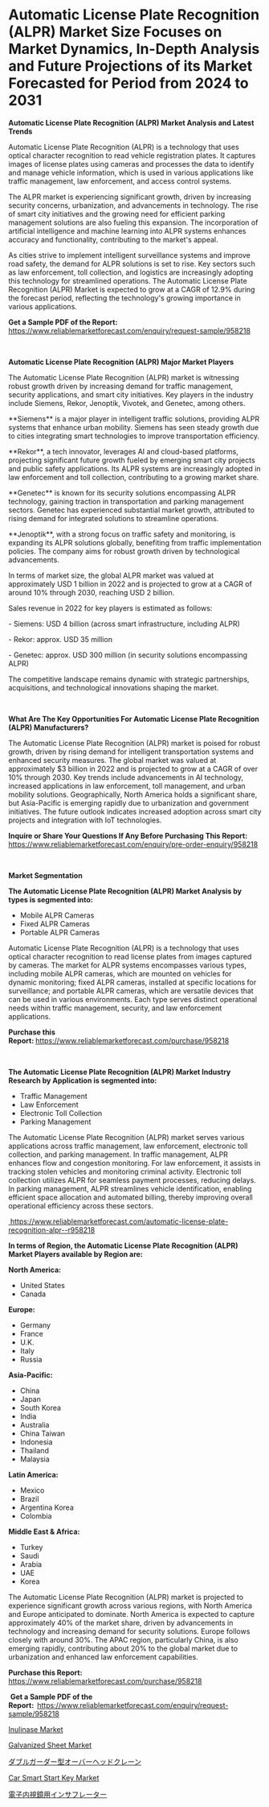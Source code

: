 <p><h1>Automatic License Plate Recognition (ALPR) Market Size Focuses on Market Dynamics, In-Depth Analysis and Future Projections of its Market Forecasted for Period from 2024 to 2031</h1></p><p><strong>Automatic License Plate Recognition (ALPR) Market Analysis and Latest Trends</strong></p>
<p><p>Automatic License Plate Recognition (ALPR) is a technology that uses optical character recognition to read vehicle registration plates. It captures images of license plates using cameras and processes the data to identify and manage vehicle information, which is used in various applications like traffic management, law enforcement, and access control systems.</p><p>The ALPR market is experiencing significant growth, driven by increasing security concerns, urbanization, and advancements in technology. The rise of smart city initiatives and the growing need for efficient parking management solutions are also fueling this expansion. The incorporation of artificial intelligence and machine learning into ALPR systems enhances accuracy and functionality, contributing to the market's appeal. </p><p>As cities strive to implement intelligent surveillance systems and improve road safety, the demand for ALPR solutions is set to rise. Key sectors such as law enforcement, toll collection, and logistics are increasingly adopting this technology for streamlined operations. The Automatic License Plate Recognition (ALPR) Market is expected to grow at a CAGR of 12.9% during the forecast period, reflecting the technology's growing importance in various applications.</p></p>
<p><strong>Get a Sample PDF of the Report:&nbsp;</strong> <a href="https://www.reliablemarketforecast.com/enquiry/request-sample/958218">https://www.reliablemarketforecast.com/enquiry/request-sample/958218</a></p>
<p>&nbsp;</p>
<p><strong>Automatic License Plate Recognition (ALPR) Major Market Players</strong></p>
<p><p>The Automatic License Plate Recognition (ALPR) market is witnessing robust growth driven by increasing demand for traffic management, security applications, and smart city initiatives. Key players in the industry include Siemens, Rekor, Jenoptik, Vivotek, and Genetec, among others.</p><p>**Siemens** is a major player in intelligent traffic solutions, providing ALPR systems that enhance urban mobility. Siemens has seen steady growth due to cities integrating smart technologies to improve transportation efficiency. </p><p>**Rekor**, a tech innovator, leverages AI and cloud-based platforms, projecting significant future growth fueled by emerging smart city projects and public safety applications. Its ALPR systems are increasingly adopted in law enforcement and toll collection, contributing to a growing market share.</p><p>**Genetec** is known for its security solutions encompassing ALPR technology, gaining traction in transportation and parking management sectors. Genetec has experienced substantial market growth, attributed to rising demand for integrated solutions to streamline operations.</p><p>**Jenoptik**, with a strong focus on traffic safety and monitoring, is expanding its ALPR solutions globally, benefiting from traffic implementation policies. The company aims for robust growth driven by technological advancements.</p><p>In terms of market size, the global ALPR market was valued at approximately USD 1 billion in 2022 and is projected to grow at a CAGR of around 10% through 2030, reaching USD 2 billion. </p><p>Sales revenue in 2022 for key players is estimated as follows: </p><p>- Siemens: USD 4 billion (across smart infrastructure, including ALPR)</p><p>- Rekor: approx. USD 35 million</p><p>- Genetec: approx. USD 300 million (in security solutions encompassing ALPR)</p><p>The competitive landscape remains dynamic with strategic partnerships, acquisitions, and technological innovations shaping the market.</p></p>
<p>&nbsp;</p>
<p><strong>What Are The Key Opportunities For Automatic License Plate Recognition (ALPR) Manufacturers?</strong></p>
<p><p>The Automatic License Plate Recognition (ALPR) market is poised for robust growth, driven by rising demand for intelligent transportation systems and enhanced security measures. The global market was valued at approximately $3 billion in 2022 and is projected to grow at a CAGR of over 10% through 2030. Key trends include advancements in AI technology, increased applications in law enforcement, toll management, and urban mobility solutions. Geographically, North America holds a significant share, but Asia-Pacific is emerging rapidly due to urbanization and government initiatives. The future outlook indicates increased adoption across smart city projects and integration with IoT technologies.</p></p>
<p><strong>Inquire or Share Your Questions If Any Before Purchasing This Report:</strong> <a href="https://www.reliablemarketforecast.com/enquiry/pre-order-enquiry/958218">https://www.reliablemarketforecast.com/enquiry/pre-order-enquiry/958218</a></p>
<p>&nbsp;</p>
<p><strong>Market Segmentation</strong></p>
<p><strong>The Automatic License Plate Recognition (ALPR) Market Analysis by types is segmented into:</strong></p>
<p><ul><li>Mobile ALPR Cameras</li><li>Fixed ALPR Cameras</li><li>Portable ALPR Cameras</li></ul></p>
<p><p>Automatic License Plate Recognition (ALPR) is a technology that uses optical character recognition to read license plates from images captured by cameras. The market for ALPR systems encompasses various types, including mobile ALPR cameras, which are mounted on vehicles for dynamic monitoring; fixed ALPR cameras, installed at specific locations for surveillance; and portable ALPR cameras, which are versatile devices that can be used in various environments. Each type serves distinct operational needs within traffic management, security, and law enforcement applications.</p></p>
<p><strong>Purchase this Report:&nbsp;</strong><a href="https://www.reliablemarketforecast.com/purchase/958218">https://www.reliablemarketforecast.com/purchase/958218</a></p>
<p>&nbsp;</p>
<p><strong>The Automatic License Plate Recognition (ALPR) Market Industry Research by Application is segmented into:</strong></p>
<p><ul><li>Traffic Management</li><li>Law Enforcement</li><li>Electronic Toll Collection</li><li>Parking Management</li></ul></p>
<p><p>The Automatic License Plate Recognition (ALPR) market serves various applications across traffic management, law enforcement, electronic toll collection, and parking management. In traffic management, ALPR enhances flow and congestion monitoring. For law enforcement, it assists in tracking stolen vehicles and monitoring criminal activity. Electronic toll collection utilizes ALPR for seamless payment processes, reducing delays. In parking management, ALPR streamlines vehicle identification, enabling efficient space allocation and automated billing, thereby improving overall operational efficiency across these sectors.</p></p>
<p><a href="https://www.reliablemarketforecast.com/automatic-license-plate-recognition-alpr--r958218">&nbsp;https://www.reliablemarketforecast.com/automatic-license-plate-recognition-alpr--r958218</a></p>
<p><strong>In terms of Region, the Automatic License Plate Recognition (ALPR) Market Players available by Region are:</strong></p>
<p>
    <p> <strong> North America: </strong>
        <ul>
            <li>United States</li>
            <li>Canada</li>
        </ul>
        </p> 
    <p> <strong> Europe: </strong>
        <ul>
            <li>Germany</li>
            <li>France</li>
            <li>U.K.</li>
            <li>Italy</li>
            <li>Russia</li>
        </ul>
        </p> 
    <p> <strong> Asia-Pacific: </strong>
        <ul>
            <li>China</li>
            <li>Japan</li>
            <li>South Korea</li>
            <li>India</li>
            <li>Australia</li>
            <li>China Taiwan</li>
            <li>Indonesia</li>
            <li>Thailand</li>
            <li>Malaysia</li>
        </ul>
        </p> 
    <p> <strong> Latin America: </strong>
        <ul>
            <li>Mexico</li>
            <li>Brazil</li>
            <li>Argentina Korea</li>
            <li>Colombia</li>
        </ul>
        </p> 
    <p> <strong> Middle East & Africa: </strong>
        <ul>
            <li>Turkey</li>
            <li>Saudi</li>
            <li>Arabia</li>
            <li>UAE</li>
            <li>Korea</li>
        </ul>
    </p>
    </p>
<p><p>The Automatic License Plate Recognition (ALPR) market is projected to experience significant growth across various regions, with North America and Europe anticipated to dominate. North America is expected to capture approximately 40% of the market share, driven by advancements in technology and increasing demand for security solutions. Europe follows closely with around 30%. The APAC region, particularly China, is also emerging rapidly, contributing about 20% to the global market due to urbanization and enhanced law enforcement capabilities.</p></p>
<p><strong>Purchase this Report: </strong><a href="https://www.reliablemarketforecast.com/purchase/958218">https://www.reliablemarketforecast.com/purchase/958218</a></p>
<p>&nbsp;<strong>Get a Sample PDF of the Report:&nbsp;&nbsp;</strong><a href="https://www.reliablemarketforecast.com/enquiry/request-sample/958218">https://www.reliablemarketforecast.com/enquiry/request-sample/958218</a></p>
<p><strong></strong></p>
<p><p><a href="https://issuu.com/reportprime-2/docs/inulinase-market-size-2030.pptx_22b729557e9714">Inulinase Market</a></p><p><a href="https://issuu.com/reportprime-2/docs/galvanized-sheet-market-size-2030.p_41ded589642016">Galvanized Sheet Market</a></p><p><a href="https://medium.com/@amayrani15moore/double-girder-overhead-cranes-market-%E3%81%AE%E3%82%B0%E3%83%AD%E3%83%BC%E3%83%90%E3%83%AB%E5%B8%82%E5%A0%B4%E6%A6%82%E8%A6%81%E3%81%AF-%E4%B8%96%E7%95%8C%E3%81%8A%E3%82%88%E3%81%B3%E4%B8%BB%E8%A6%81%E5%B8%82%E5%A0%B4%E3%81%AB%E3%81%8A%E3%81%91%E3%82%8B%E6%A5%AD%E7%95%8C%E3%81%AB%E5%BD%B1%E9%9F%BF%E3%82%92%E4%B8%8E%E3%81%88%E3%82%8B%E4%B8%BB%E8%A6%81%E3%81%AA%E3%83%88%E3%83%AC%E3%83%B3%E3%83%89%E3%81%AB%E3%81%A4%E3%81%84%E3%81%A6-%E7%8B%AC%E8%87%AA%E3%81%AE%E8%A6%96%E7%82%B9%E3%82%92%E6%8F%90%E4%BE%9B%E3%81%97%E3%81%BE%E3%81%99-4b652584cd6f">ダブルガーダー型オーバーヘッドクレーン</a></p><p><a href="https://github.com/RoccoManning/Market-Research-Report-List-6/blob/main/car-smart-start-key-market.md">Car Smart Start Key Market</a></p><p><a href="https://medium.com/@amayrani15moore/electronic-endoscopy-insufflators-market-%E3%81%AF-%E3%82%B3%E3%82%B9%E3%83%88%E7%AE%A1%E7%90%86%E3%81%A8%E5%8A%B9%E7%8E%87%E5%90%91%E4%B8%8A%E3%82%92%E5%84%AA%E5%85%88%E3%81%97%E3%81%BE%E3%81%99-%E3%81%95%E3%82%89%E3%81%AB-%E5%A0%B1%E5%91%8A%E6%9B%B8%E3%81%AF%E5%B8%82%E5%A0%B4%E3%81%AE%E9%9C%80%E8%A6%81%E9%9D%A2%E3%81%A8%E4%BE%9B%E7%B5%A6%E9%9D%A2%E3%81%AE%E4%B8%A1%E6%96%B9%E3%82%92%E3%82%AB%E3%83%90%E3%83%BC%E3%81%97%E3%81%A6%E3%81%84%E3%81%BE%E3%81%99-6ec3ee02f74b">電子内視鏡用インサフレーター</a></p></p>